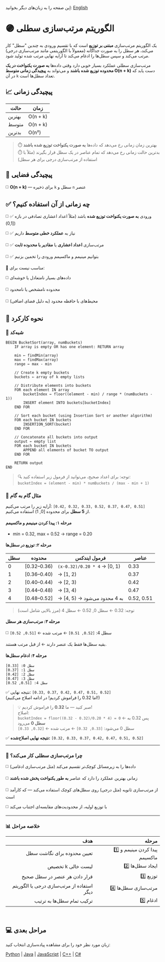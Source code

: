 اِین صفحه را به زبان‌های دیگر بخوانید: [English](/sorting/bucket-sort/README.md)

# 🟣 الگوریتم مرتب‌سازی سطلی

یک الگوریتم مرتب‌سازی **مبتنی بر توزیع** است که با تقسیم ورودی به چندین "سطل" کار می‌کند، هر سطل را به صورت جداگانه (معمولاً با الگوریتمی مانند مرتب‌سازی درجی) مرتب می‌کند و سپس سطل‌ها را ادغام می‌کند تا آرایه نهایی مرتب شده تولید شود.

مرتب‌سازی سطلی عملکرد بسیار خوبی دارد وقتی داده‌ها **به صورت یکنواخت در یک محدوده توزیع شده باشند** و می‌تواند به **پیچیدگی زمانی متوسط O(n + k)** دست یابد که در آن `k` تعداد سطل‌ها است.

## 📈 پیچیدگی زمانی

| حالت       | زمان               |
|-----------|--------------------|
| بهترین    | O(n + k)           |
| متوسط     | O(n + k)           |
| بدترین   | O(n²)              |

> ⏱️ بهترین زمان زمانی رخ می‌دهد که داده‌ها **به صورت یکنواخت توزیع شده باشند**  
> ⏱️ بدترین حالت زمانی رخ می‌دهد که تمام عناصر در یک سطل قرار بگیرند (مثلاً با استفاده از مرتب‌سازی درجی برای هر سطل)

## 💾 پیچیدگی فضایی
​◻️  **O(n + k)** — برای ذخیره `k` سطل و `n` عنصر

## ✅ چه زمانی از آن استفاده کنیم؟
​◻️ ✅ ورودی **به صورت یکنواخت توزیع شده** باشد (مثلاً اعداد اعشاری تصادفی در بازه [0,1))

​◻️ ✅ نیاز به **عملکرد خطی متوسط** داریم

​◻️ ✅ مرتب‌سازی **اعداد اعشاری** یا **مقادیر با محدوده ثابت**

​◻️ ✅ بتوانیم مینیمم و ماکسیمم ورودی را تخمین بزنیم

🚫 مناسب نیست برای:

​◻️ داده‌های بسیار نامتعادل یا خوشه‌ای

​◻️ محدوده نامشخص یا نامحدود

​◻️ محیط‌های با حافظه محدود (به دلیل فضای اضافی)

## 🔄 نحوه کارکرد

### 🧩 شبه‌کد

```
BEGIN BucketSort(array, numBuckets)
    IF array is empty OR has one element: RETURN array

    min ← findMin(array)
    max ← findMax(array)
    range ← max - min

    // Create k empty buckets
    buckets ← array of k empty lists

    // Distribute elements into buckets
    FOR each element IN array
        bucketIndex ← floor((element - min) / range * (numBuckets - 1))
        INSERT element INTO buckets[bucketIndex]
    END FOR

    // Sort each bucket (using Insertion Sort or another algorithm)
    FOR each bucket IN buckets
        INSERTION_SORT(bucket)
    END FOR

    // Concatenate all buckets into output
    output ← empty list
    FOR each bucket IN buckets
        APPEND all elements of bucket TO output
    END FOR

    RETURN output
END
```

> 🔍 توجه: برای اعداد صحیح، می‌توانید از فرمول زیر استفاده کنید:  
> `bucketIndex = (element - min) * numBuckets / (max - min + 1)`

### 🔄 مثال گام به گام

آرایه زیر را مرتب می‌کنیم: `‭[0.42, 0.32, 0.33, 0.52, 0.37, 0.47, 0.51]‬`  
از **5 سطل** برای محدوده [0, 1) استفاده می‌کنیم.

#### مرحله ۱: پیدا کردن مینیمم و ماکسیمم
- min = 0.32, max = 0.52 → range = 0.20

#### مرحله ۲: توزیع در سطل‌ها

| سطل | محدوده | فرمول ایندکس | عناصر |
|-----|--------|--------------|-------|
| 0 | [0.32–0.36) | `(x-0.32)/0.20 * 4` → [0, 1) | 0.33 |
| 1 | [0.36–0.40) | → [1, 2) | 0.37 |
| 2 | [0.40–0.44) | → [2, 3) | 0.42 |
| 3 | [0.44–0.48) | → [3, 4) | 0.47 |
| 4 | [0.48–0.52] | → [4, 5) → به 4 محدود می‌شود | 0.52, 0.51 |

> توجه: 0.32 ← سطل 0, 0.52 ← سطل 4 (مرز بالایی شامل است)

#### مرحله ۳: مرتب‌سازی هر سطل
​◻️ سطل 4: `[0.52, 0.51]` ← مرتب شده ← `[0.51, 0.52]`

بقیه سطل‌ها فقط یک عنصر دارند ← از قبل مرتب هستند.

#### مرحله ۴: ادغام سطل‌ها
```
سطل 0: [0.33]
سطل 1: [0.37]
سطل 2: [0.42]
سطل 3: [0.47]
سطل 4: [0.51, 0.52]
```

✅ نتیجه نهایی: `‭[0.33, 0.37, 0.42, 0.47, 0.51, 0.52]‬`  
(اما 0.32 را فراموش کردیم! در ادامه اصلاح می‌کنیم!)

> 💡 صبر کنید — ما **0.32** را فراموش کردیم!  
> اصلاح:  
> `bucketIndex = floor((0.32 - 0.32)/0.20 * 4) = 0` ← پس 0.32 به **سطل 0** می‌رود  
> سطل 0 می‌شود: `[0.33, 0.32]` ← مرتب شده ← `[0.32, 0.33]`

✅ **نتیجه نهایی اصلاح‌شده:** `‭[0.32, 0.33, 0.37, 0.42, 0.47, 0.51, 0.52]‬`

---

### 🧠 چرا مرتب‌سازی سطلی کار می‌کند؟

◻️ داده‌ها را به زیرمسائل کوچک‌تر تقسیم می‌کند (مثل مرتب‌سازی ادغامی)

◻️ زمانی بهترین عملکرد را دارد که عناصر **به طور یکنواخت پخش شده باشند**

◻️ از مرتب‌سازی ثانویه (مثل درجی) روی سطل‌های کوچک استفاده می‌کند — که کارآمد است

◻️ با توزیع اولیه، از محدودیت‌های مقایسه‌ای اجتناب می‌کند

---

### 📊 خلاصه مراحل

| هدف                                   | مرحله                      |
|-------------------------------------:|--------------------------:|
| تعیین محدوده برای نگاشت سطل           | 1️⃣ پیدا کردن مینیمم و ماکسیمم |
| تخصیص k لیست خالی                    | 2️⃣ ایجاد سطل‌ها            |
| قرار دادن هر عنصر در سطل صحیح         | 3️⃣ توزیع                  |
| استفاده از مرتب‌سازی درجی یا الگوریتم دیگر | 4️⃣ مرتب‌سازی سطل‌ها        |
| ترکیب تمام سطل‌ها به ترتیب            | 5️⃣ ادغام                  |

<br />

## 💻 مراحل بعدی

زبان مورد نظر خود را برای مشاهده پیاده‌سازی انتخاب کنید:

[Python](/sorting/bucket-sort/python/bucket_sort.py) | [Java](/sorting/bucket-sort/java/BucketSort.java) | [JavaScript](/sorting/bucket-sort/javascript/bucket-sort.js) | [C++](/sorting/bucket-sort/C++/bucket_sort.cpp) | [C#](/sorting/bucket-sort/csharp/BucketSort.cs)